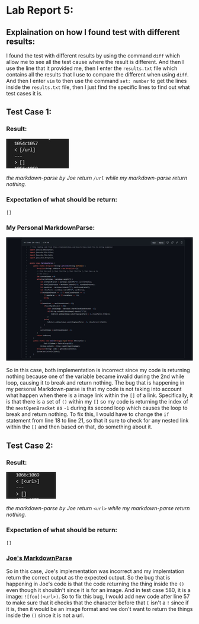 # Lab Report 5:

## Explaination on how I found test with different results:

I found the test with different results by using the command `diff` which allow me to see all the test cause where the result is different.
And then I use the line that it provided me, then I enter the `results.txt` file which contains all the results that I use to compare the
different when using `diff`. And then I enter `vim` to then use the command `set: number` to get the lines inside the `results.txt` file,
then I just find the specific lines to find out what test cases it is.

## Test Case 1:

### Result:

![Result](https://raw.githubusercontent.com/lvuluong/cse15l-lab-reports/main/PicsForLab5/Differen1.JPG)

*the markdown-parse by Joe return `/url` while my markdown-parse return nothing.*

### Expectation of what should be return:
`[]`

### My Personal MarkdownParse:

![My personal MarkdownParse](https://raw.githubusercontent.com/lvuluong/cse15l-lab-reports/main/PicsForLab5/mycode.JPG)

So in this case, both implementation is incorrect since my code is returning nothing because one of the variable became invalid during the 2nd while loop, causing it to break and return nothing. The bug that is happening in my personal Markdown-parse is that my code is not taking into account what happen when there is a image link within the `[]` of a link. Specifically, it is that there is a set of `()` within my `[]` so my code is returning the index of the `nextOpenBracket` as `-1` during its second loop which causes the loop to break and return nothing. To fix this, I would have to change the `if` statement from line 18 to line 21, so that it sure to check for any nested link within the `[]` and then based on that, do something about it. 

## Test Case 2:

### Result:

![Result 2](https://raw.githubusercontent.com/lvuluong/cse15l-lab-reports/main/PicsForLab5/diff2.JPG)

*the markdown-parse by Joe return `<url>` while my markdown-parse return nothing.*

### Expectation of what should be return:
`[]`

### [Joe's MarkdownParse](https://github.com/ucsd-cse15l-w22/markdown-parse/blob/main/MarkdownParse.java)

So in this case, Joe's implementation was incorrect and my implemtation return
the correct output as the expected output. So the bug that is happening in Joe's code is that the code returning the thing inside the `()` even though it shouldn't since it is for an image. And in test case 580, it is a image: `![foo](<url>)`. So to fix this bug, I would add new code after line 57 to make sure that it checks that the character before that `[` isn't a `!` since if it is, then it would be an image format and we don't want to return the things inside the `()` since it is not a url.